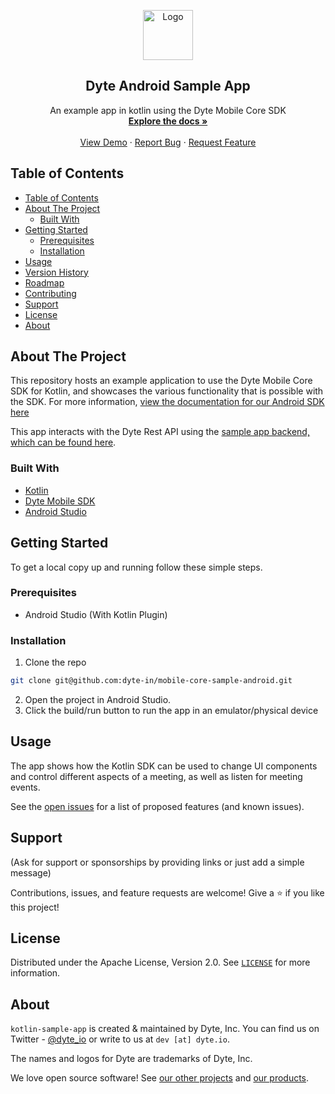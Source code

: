 <!-- PROJECT LOGO -->
<p align="center">
  <a href="https://dyte.io">
    <img src="https://dyte-uploads.s3.ap-south-1.amazonaws.com/dyte-logo-dark.svg" alt="Logo" width="80">
  </a>

  <h2 align="center">Dyte Android Sample App</h3>

  <p align="center">
    An example app in kotlin using the Dyte Mobile Core SDK
    <br />
    <a href="https://docs.dyte.io"><strong>Explore the docs »</strong></a>
    <br />
    <br />
    <a href="https://app.dyte.io">View Demo</a>
    ·
    <a href="https://github.com/dyte-in/kotlin-sample-app/issues">Report Bug</a>
    ·
    <a href="https://github.com/dyte-in/kotlin-sample-app/issues">Request Feature</a>
  </p>
</p>

<!-- TABLE OF CONTENTS -->

## Table of Contents

- [Table of Contents](#table-of-contents)
- [About The Project](#about-the-project)
    - [Built With](#built-with)
- [Getting Started](#getting-started)
    - [Prerequisites](#prerequisites)
    - [Installation](#installation)
- [Usage](#usage)
- [Version History](#version-history)
- [Roadmap](#roadmap)
- [Contributing](#contributing)
- [Support](#support)
- [License](#license)
- [About](#about)

<!-- ABOUT THE PROJECT -->

## About The Project

This repository hosts an example application to use the Dyte Mobile Core SDK for Kotlin, and showcases the various functionality that is possible with the SDK. For more information, [view the documentation for our Android SDK here](https://docs.dyte.io/android/installation)

This app interacts with the Dyte Rest API using the [sample app backend, which can be found here](https://github.com/dyte-in/backend-sample-app).
### Built With

- [Kotlin](https://kotlinlang.org/)
- [Dyte Mobile SDK](https://docs.dyte.io/android/installation)
- [Android Studio](https://developer.android.com/studio)

<!-- GETTING STARTED -->

## Getting Started

To get a local copy up and running follow these simple steps.

### Prerequisites

- Android Studio (With Kotlin Plugin)

### Installation

1. Clone the repo

```sh
git clone git@github.com:dyte-in/mobile-core-sample-android.git
```

2. Open the project in Android Studio.
3. Click the build/run button to run the app in an emulator/physical device

## Usage

The app shows how the Kotlin SDK can be used to change UI components and control different aspects of a meeting, as well as listen for meeting events.

See the [open issues](https://github.com/dyte-in/mobile-core-sample-android/issues) for a list of proposed features (and known issues).

## Support

(Ask for support or sponsorships by providing links or just add a simple message)

Contributions, issues, and feature requests are welcome!
Give a ⭐️ if you like this project!

<!-- LICENSE -->

## License

Distributed under the Apache License, Version 2.0. See [`LICENSE`](./LICENSE) for more information.

<!-- MARKDOWN LINKS & IMAGES -->
<!-- https://www.markdownguide.org/basic-syntax/#reference-style-links -->

## About

`kotlin-sample-app` is created & maintained by Dyte, Inc. You can find us on Twitter - [@dyte_io](twitter.com/dyte_io) or write to us at `dev [at] dyte.io`.

The names and logos for Dyte are trademarks of Dyte, Inc.

We love open source software! See [our other projects](https://github.com/dyte-in) and [our products](https://dyte.io).